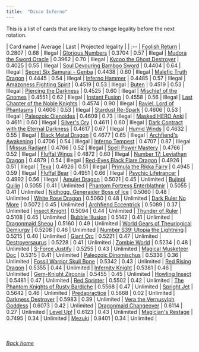 ```yaml
---
title:  "Disco Inferno"
---
```


This is a list of cards that are likely to change legality before the next rotation.

| Card name | Average | Last | Projected legality |
| :-- |
[Foolish Return](https://db.ygoprodeck.com/card/?search=Foolish%20Return) | 0.2807 | 0.68 | Illegal |
[Glorious Numbers](https://db.ygoprodeck.com/card/?search=Glorious%20Numbers) | 0.3704 | 0.57 | Illegal |
[Mudora the Sword Oracle](https://db.ygoprodeck.com/card/?search=Mudora%20the%20Sword%20Oracle) | 0.3962 | 0.70 | Illegal |
[Kycoo the Ghost Destroyer](https://db.ygoprodeck.com/card/?search=Kycoo%20the%20Ghost%20Destroyer) | 0.4025 | 0.55 | Illegal |
[Soul Devouring Bamboo Sword](https://db.ygoprodeck.com/card/?search=Soul%20Devouring%20Bamboo%20Sword) | 0.4404 | 0.64 | Illegal |
[Secret Six Samurai - Genba](https://db.ygoprodeck.com/card/?search=Secret%20Six%20Samurai%20-%20Genba) | 0.4438 | 0.60 | Illegal |
[Malefic Truth Dragon](https://db.ygoprodeck.com/card/?search=Malefic%20Truth%20Dragon) | 0.4445 | 0.54 | Illegal |
[Inferno Hammer](https://db.ygoprodeck.com/card/?search=Inferno%20Hammer) | 0.4485 | 0.57 | Illegal |
[Amazoness Fighting Spirit](https://db.ygoprodeck.com/card/?search=Amazoness%20Fighting%20Spirit) | 0.4519 | 0.53 | Illegal |
[Buten](https://db.ygoprodeck.com/card/?search=Buten) | 0.4519 | 0.53 | Illegal |
[Piercing the Darkness](https://db.ygoprodeck.com/card/?search=Piercing%20the%20Darkness) | 0.4525 | 0.60 | Illegal |
[Mischief of the Gnomes](https://db.ygoprodeck.com/card/?search=Mischief%20of%20the%20Gnomes) | 0.4551 | 0.62 | Illegal |
[Instant Fusion](https://db.ygoprodeck.com/card/?search=Instant%20Fusion) | 0.4558 | 0.56 | Illegal |
[Last Chapter of the Noble Knights](https://db.ygoprodeck.com/card/?search=Last%20Chapter%20of%20the%20Noble%20Knights) | 0.4574 | 0.90 | Illegal |
[Raviel, Lord of Phantasms](https://db.ygoprodeck.com/card/?search=Raviel,%20Lord%20of%20Phantasms) | 0.4606 | 0.53 | Illegal |
[Stardust Re-Spark](https://db.ygoprodeck.com/card/?search=Stardust%20Re-Spark) | 0.4606 | 0.53 | Illegal |
[Paleozoic Olenoides](https://db.ygoprodeck.com/card/?search=Paleozoic%20Olenoides) | 0.4609 | 0.73 | Illegal |
[Masked HERO Anki](https://db.ygoprodeck.com/card/?search=Masked%20HERO%20Anki) | 0.4611 | 0.60 | Illegal |
[Silver's Cry](https://db.ygoprodeck.com/card/?search=Silver's%20Cry) | 0.4611 | 0.60 | Illegal |
[Dark Contract with the Eternal Darkness](https://db.ygoprodeck.com/card/?search=Dark%20Contract%20with%20the%20Eternal%20Darkness) | 0.4617 | 0.67 | Illegal |
[Humid Winds](https://db.ygoprodeck.com/card/?search=Humid%20Winds) | 0.4632 | 0.55 | Illegal |
[Black Metal Dragon](https://db.ygoprodeck.com/card/?search=Black%20Metal%20Dragon) | 0.4677 | 0.65 | Illegal |
[Archfiend's Awakening](https://db.ygoprodeck.com/card/?search=Archfiend's%20Awakening) | 0.4706 | 0.54 | Illegal |
[Inferno Tempest](https://db.ygoprodeck.com/card/?search=Inferno%20Tempest) | 0.4707 | 0.87 | Illegal |
[Missus Radiant](https://db.ygoprodeck.com/card/?search=Missus%20Radiant) | 0.4766 | 0.52 | Illegal |
[Spell Power Mastery](https://db.ygoprodeck.com/card/?search=Spell%20Power%20Mastery) | 0.4766 | 0.52 | Illegal |
[Fluffal Wings](https://db.ygoprodeck.com/card/?search=Fluffal%20Wings) | 0.4872 | 0.60 | Illegal |
[Number 17: Leviathan Dragon](https://db.ygoprodeck.com/card/?search=Number%2017:%20Leviathan%20Dragon) | 0.4879 | 0.54 | Illegal |
[Red-Eyes Black Flare Dragon](https://db.ygoprodeck.com/card/?search=Red-Eyes%20Black%20Flare%20Dragon) | 0.4926 | 0.51 | Illegal |
[Teva](https://db.ygoprodeck.com/card/?search=Teva) | 0.4926 | 0.51 | Illegal |
[Primula the Rikka Fairy](https://db.ygoprodeck.com/card/?search=Primula%20the%20Rikka%20Fairy) | 0.4945 | 0.59 | Illegal |
[Fluffal Bear](https://db.ygoprodeck.com/card/?search=Fluffal%20Bear) | 0.4951 | 0.66 | Illegal |
[Psychic Lifetrancer](https://db.ygoprodeck.com/card/?search=Psychic%20Lifetrancer) | 0.4992 | 0.56 | Illegal |
[Amulet Dragon](https://db.ygoprodeck.com/card/?search=Amulet%20Dragon) | 0.5021 | 0.45 | Unlimited |
[Bujingi Quilin](https://db.ygoprodeck.com/card/?search=Bujingi%20Quilin) | 0.5055 | 0.41 | Unlimited |
[Phantom Fortress Enterblathnir](https://db.ygoprodeck.com/card/?search=Phantom%20Fortress%20Enterblathnir) | 0.5055 | 0.41 | Unlimited |
[Nidhogg, Generaider Boss of Ice](https://db.ygoprodeck.com/card/?search=Nidhogg,%20Generaider%20Boss%20of%20Ice) | 0.5060 | 0.48 | Unlimited |
[White Rose Dragon](https://db.ygoprodeck.com/card/?search=White%20Rose%20Dragon) | 0.5060 | 0.48 | Unlimited |
[Dark Ruler No More](https://db.ygoprodeck.com/card/?search=Dark%20Ruler%20No%20More) | 0.5072 | 0.45 | Unlimited |
[Archfiend Eccentrick](https://db.ygoprodeck.com/card/?search=Archfiend%20Eccentrick) | 0.5089 | 0.37 | Unlimited |
[Insect Knight](https://db.ygoprodeck.com/card/?search=Insect%20Knight) | 0.5094 | 0.44 | Unlimited |
[Thunder of Ruler](https://db.ygoprodeck.com/card/?search=Thunder%20of%20Ruler) | 0.5108 | 0.45 | Unlimited |
[Bubble Illusion](https://db.ygoprodeck.com/card/?search=Bubble%20Illusion) | 0.5142 | 0.41 | Unlimited |
[Dragonmaid Sheou](https://db.ygoprodeck.com/card/?search=Dragonmaid%20Sheou) | 0.5160 | 0.49 | Unlimited |
[World Gears of Theurlogical Demiurgy](https://db.ygoprodeck.com/card/?search=World%20Gears%20of%20Theurlogical%20Demiurgy) | 0.5208 | 0.46 | Unlimited |
[Number S39: Utopia the Lightning](https://db.ygoprodeck.com/card/?search=Number%20S39:%20Utopia%20the%20Lightning) | 0.5215 | 0.40 | Unlimited |
[Giant Orc](https://db.ygoprodeck.com/card/?search=Giant%20Orc) | 0.5221 | 0.47 | Unlimited |
[Destroyersaurus](https://db.ygoprodeck.com/card/?search=Destroyersaurus) | 0.5228 | 0.41 | Unlimited |
[Zombie World](https://db.ygoprodeck.com/card/?search=Zombie%20World) | 0.5234 | 0.48 | Unlimited |
[S-Force Justify](https://db.ygoprodeck.com/card/?search=S-Force%20Justify) | 0.5255 | 0.43 | Unlimited |
[Magical Musketeer Doc](https://db.ygoprodeck.com/card/?search=Magical%20Musketeer%20Doc) | 0.5315 | 0.41 | Unlimited |
[Paleozoic Dinomischus](https://db.ygoprodeck.com/card/?search=Paleozoic%20Dinomischus) | 0.5336 | 0.36 | Unlimited |
[Fossil Warrior Skull Bone](https://db.ygoprodeck.com/card/?search=Fossil%20Warrior%20Skull%20Bone) | 0.5342 | 0.43 | Unlimited |
[Red Rising Dragon](https://db.ygoprodeck.com/card/?search=Red%20Rising%20Dragon) | 0.5355 | 0.44 | Unlimited |
[Infernity Knight](https://db.ygoprodeck.com/card/?search=Infernity%20Knight) | 0.5381 | 0.46 | Unlimited |
[Gem-Knight Zirconia](https://db.ygoprodeck.com/card/?search=Gem-Knight%20Zirconia) | 0.5455 | 0.45 | Unlimited |
[Howling Insect](https://db.ygoprodeck.com/card/?search=Howling%20Insect) | 0.5481 | 0.47 | Unlimited |
[Red Sprinter](https://db.ygoprodeck.com/card/?search=Red%20Sprinter) | 0.5502 | 0.42 | Unlimited |
[The Phantom Knights of Rusty Bardiche](https://db.ygoprodeck.com/card/?search=The%20Phantom%20Knights%20of%20Rusty%20Bardiche) | 0.5568 | 0.47 | Unlimited |
[Spright Jet](https://db.ygoprodeck.com/card/?search=Spright%20Jet) | 0.5642 | 0.46 | Unlimited |
[Predapractice](https://db.ygoprodeck.com/card/?search=Predapractice) | 0.5668 | 0.02 | Unlimited |
[Darkness Destroyer](https://db.ygoprodeck.com/card/?search=Darkness%20Destroyer) | 0.5983 | 0.39 | Unlimited |
[Vera the Vernusylph Goddess](https://db.ygoprodeck.com/card/?search=Vera%20the%20Vernusylph%20Goddess) | 0.6073 | 0.42 | Unlimited |
[Dragonmaid Changeover](https://db.ygoprodeck.com/card/?search=Dragonmaid%20Changeover) | 0.6114 | 0.27 | Unlimited |
[Level Up!](https://db.ygoprodeck.com/card/?search=Level%20Up!) | 0.6123 | 0.43 | Unlimited |
[Magician's Restage](https://db.ygoprodeck.com/card/?search=Magician's%20Restage) | 0.7495 | 0.34 | Unlimited |
[Mezuki](https://db.ygoprodeck.com/card/?search=Mezuki) | 0.8401 | 0.34 | Unlimited |

<br>

###### [Back home](index)